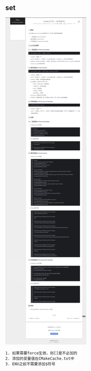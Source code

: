 ## set
![setusages](./pictures/cmake_set.png)
```
1. 如果需要force生效，则[]是不必加的
2. 添加的变量值在CMakeCache.txt中
3. ENV之前不需要添加$符号
```
